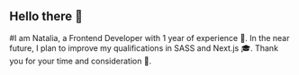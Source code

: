 ## Hello there 👋
#I am Natalia, a Frontend Developer with 1 year of experience 🚀. In the near future, I plan to improve my qualifications in SASS and Next.js 🎓. Thank you for your time and consideration 💛. 

<!--
**Natalia-Kalashnikova/Natalia-Kalashnikova** is a ✨ _special_ ✨ repository because its `README.md` (this file) appears on your GitHub profile.

Here are some ideas to get you started:

- 🔭 I’m currently working on ...
- 🌱 I’m currently learning ...
- 👯 I’m looking to collaborate on ...
- 🤔 I’m looking for help with ...
- 💬 Ask me about ...
- 📫 How to reach me: ...
- 😄 Pronouns: ...
- ⚡ Fun fact: ...
-->
